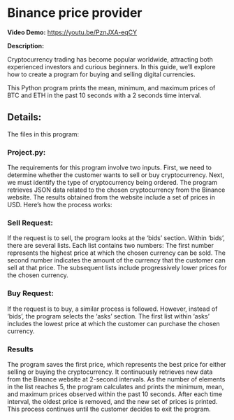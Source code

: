 # Binance price provider

**Video Demo:**  <https://youtu.be/PznJXA-eqCY>

**Description:**

Cryptocurrency trading has become popular worldwide, attracting both experienced investors and curious beginners. In
this guide, we’ll explore how to create a program for buying and selling digital currencies.

This Python program prints the mean, minimum, and maximum prices of BTC and ETH in the past 10 seconds with a 2 seconds
time interval.

## Details:

The files in this program:

### Project.py:

The requirements for this program involve two inputs. First, we need to determine whether the customer wants to sell or
buy cryptocurrency. Next, we must identify the type of cryptocurrency being ordered.
The program retrieves JSON data related to the chosen cryptocurrency from the Binance website. The results obtained from
the website include a set of prices in USD. Here’s how the process works:

### Sell Request:

If the request is to sell, the program looks at the ‘bids’ section. Within ‘bids’, there are several lists. Each
list contains two numbers:
The first number represents the highest price at which the chosen currency can be sold.
The second number indicates the amount of the currency that the customer can sell at that price.
The subsequent lists include progressively lower prices for the chosen currency.
### Buy Request:

If the request is to buy, a similar process is followed. However, instead of ‘bids’, the program selects the ‘asks’
section. The first list within ‘asks’ includes the lowest price at which the customer can purchase the chosen currency.

### Results

The program saves the first price, which represents the best price for either selling or buying the cryptocurrency. It
continuously retrieves new data from the Binance website at 2-second intervals. As the number of elements in the list
reaches 5, the program calculates and prints the minimum, mean, and maximum prices observed within the past 10 seconds.
After each time interval, the oldest price is removed, and the new set of prices is printed. This process continues
until the customer decides to exit the program.
